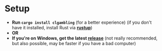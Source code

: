 # Setup

- **Run `cargo install clgambling`** (for a better experience) (if you don't have it installed, install Rust via [**rustup**](https://www.rust-lang.org/tools/install))
- **OR**
- **If you're on Windows, get the latest [release](https://github.com/HQ2000-Rust/CLG/releases/tag/0.1.0)** (not really recommended, but also possible, may be faster if you have a bad computer)
